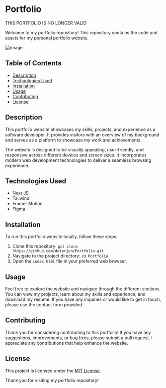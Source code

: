 # Portfolio

THIS PORTFOLIO IS NO LONGER VALID

Welcome to my portfolio repository! This repository contains the code and assets for my personal portfolio website. 

![image](https://github.com/dotarjun/Portfolio/assets/71163609/21934906-804e-4e9c-ae88-5d854f15445f)


## Table of Contents

- [Description](#description)
- [Technologies Used](#technologies-used)
- [Installation](#installation)
- [Usage](#usage)
- [Contributing](#contributing)
- [License](#license)

## Description

This portfolio website showcases my skills, projects, and experience as a software developer. It provides visitors with an overview of my background and serves as a platform to showcase my work and achievements.

The website is designed to be visually appealing, user-friendly, and responsive across different devices and screen sizes. It incorporates modern web development technologies to deliver a seamless browsing experience.

## Technologies Used

- Next JS
- Tailwind
- Framer Motion
- Figma

## Installation

To run this portfolio website locally, follow these steps:

1. Clone this repository: `git clone https://github.com/dotarjun/Portfolio.git`
2. Navigate to the project directory: `cd Portfolio`
3. Open the `index.html` file in your preferred web browser.

## Usage

Feel free to explore the website and navigate through the different sections. You can view my projects, learn about my skills and experience, and download my resume. If you have any inquiries or would like to get in touch, please use the contact form provided.

## Contributing

Thank you for considering contributing to this portfolio! If you have any suggestions, improvements, or bug fixes, please submit a pull request. I appreciate any contributions that help enhance the website.

## License

This project is licensed under the [MIT License](LICENSE).

Thank you for visiting my portfolio repository!
